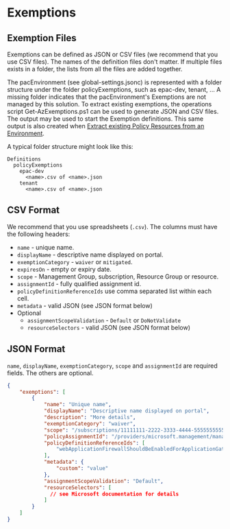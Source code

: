 # Exemptions

## Exemption Files

Exemptions can be defined as JSON or CSV files (we recommend that you use CSV files). The names of the definition files don't matter. If multiple files exists in a folder, the lists from all the files are added together.

The pacEnvironment (see global-settings.jsonc) is represented with a folder structure under the folder policyExemptions, such as epac-dev, tenant, ... A missing folder indicates that the pacEnvironment's Exemptions are not managed by this solution. To extract existing exemptions, the operations script Get-AzExemptions.ps1 can be used to generate JSON and CSV files. The output may be used to start the Exemption definitions. This same output is also created when [Extract existing Policy Resources from an Environment](extract-existing-policy-resources.md).

A typical folder structure might look like this:

```
Definitions
  policyExemptions
    epac-dev
      <name>.csv of <name>.json
    tenant
      <name>.csv of <name>.json
```

## CSV Format

We recommend that you use spreadsheets (`.csv`). The columns must have the following headers:

* `name` - unique name.
* `displayName` - descriptive name displayed on portal.
* `exemptionCategory` - `waiver` or `mitigated`.
* `expiresOn` - empty or expiry date.
* `scope` - Management Group, subscription, Resource Group or resource.
* `assignmentId` - fully qualified assignment id.
* `policyDefinitionReferenceIds` use comma separated list within each cell.
* `metadata` - valid JSON (see JSON format below)
* Optional
  * `assignmentScopeValidation` - `Default` or `DoNotValidate`
  * `resourceSelectors` - valid JSON (see JSON format below)

## JSON Format

`name`, `displayName`, `exemptionCategory`, `scope` and `assignmentId` are required fields. The others are optional.

```json
{
    "exemptions": [
        {
            "name": "Unique name",
            "displayName": "Descriptive name displayed on portal",
            "description": "More details",
            "exemptionCategory": "waiver",
            "scope": "/subscriptions/11111111-2222-3333-4444-555555555555",
            "policyAssignmentId": "/providers/microsoft.management/managementgroups/contoso-prod/providers/microsoft.authorization/policyassignments/prod-asb",
            "policyDefinitionReferenceIds": [
                "webApplicationFirewallShouldBeEnabledForApplicationGatewayMonitoringEffect"
            ],
            "metadata": {
                "custom": "value"
            },
            "assignmentScopeValidation": "Default",
            "resourceSelectors": [
              // see Microsoft documentation for details
            ]
        }
    ]
}
```
